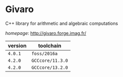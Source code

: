 # Givaro

C++ library for arithmetic and algebraic computations

*homepage*: <http://givaro.forge.imag.fr/>

version | toolchain
--------|----------
``4.0.1`` | ``foss/2016a``
``4.2.0`` | ``GCCcore/11.3.0``
``4.2.0`` | ``GCCcore/13.2.0``
